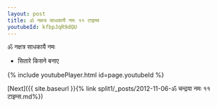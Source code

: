 ```yaml
---
layout: post
title: ॐ नक्षत्र साधकायै नमः ११ टाइम्स
youtubeId: kfbpJqR9dQU
---
```

 
 
 ॐ नक्षत्र साधकायै नमः  
 
 -  सितारे किसने बनाए 
 
  
 
  
 
 
 
 
 
 


{% include youtubePlayer.html id=page.youtubeId %}
 
[Next]({{ site.baseurl }}{% link  split1/_posts/2012-11-06-ॐ चन्द्रया नमः ११ टाइम्स.md%})
 
